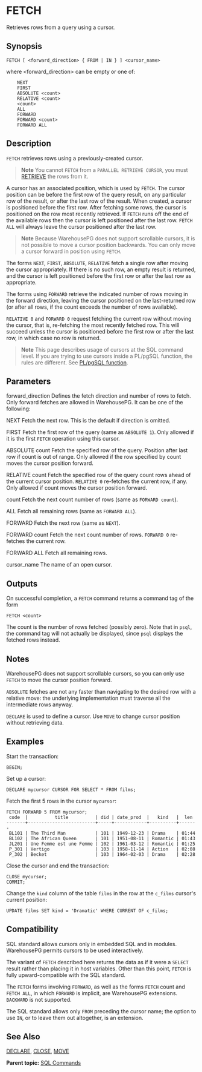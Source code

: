 # FETCH 

Retrieves rows from a query using a cursor.

## <a id="section2"></a>Synopsis 

``` {#sql_command_synopsis}
FETCH [ <forward_direction> { FROM | IN } ] <cursor_name>
```

where <forward_direction> can be empty or one of:

```
    NEXT
    FIRST
    ABSOLUTE <count>
    RELATIVE <count>
    <count>
    ALL
    FORWARD
    FORWARD <count>
    FORWARD ALL
```

## <a id="section3"></a>Description 

`FETCH` retrieves rows using a previously-created cursor.

> **Note** You cannot `FETCH` from a `PARALLEL RETRIEVE CURSOR`, you must [RETRIEVE](RETRIEVE.html) the rows from it.

A cursor has an associated position, which is used by `FETCH`. The cursor position can be before the first row of the query result, on any particular row of the result, or after the last row of the result. When created, a cursor is positioned before the first row. After fetching some rows, the cursor is positioned on the row most recently retrieved. If `FETCH` runs off the end of the available rows then the cursor is left positioned after the last row. `FETCH ALL` will always leave the cursor positioned after the last row.

> **Note**
> Because WarehousePG does not support scrollable cursors, it is not possible to move a cursor position backwards. You can only move a cursor forward in position using `FETCH`.

The forms `NEXT`, `FIRST`, `ABSOLUTE`, `RELATIVE` fetch a single row after moving the cursor appropriately. If there is no such row, an empty result is returned, and the cursor is left positioned before the first row or after the last row as appropriate.

The forms using `FORWARD` retrieve the indicated number of rows moving in the forward direction, leaving the cursor positioned on the last-returned row \(or after all rows, if the count exceeds the number of rows available\).

`RELATIVE 0` and `FORWARD 0` request fetching the current row without moving the cursor, that is, re-fetching the most recently fetched row. This will succeed unless the cursor is positioned before the first row or after the last row, in which case no row is returned.

> **Note**
> This page describes usage of cursors at the SQL command level. If you are trying to use cursors inside a PL/pgSQL function, the rules are different. See [PL/pgSQL function](../../analytics/pl_sql.html#topic1).

## <a id="section5"></a>Parameters 

forward\_direction
Defines the fetch direction and number of rows to fetch. Only forward fetches are allowed in WarehousePG. It can be one of the following:

NEXT
Fetch the next row. This is the default if direction is omitted.

FIRST
Fetch the first row of the query \(same as `ABSOLUTE 1`\). Only allowed if it is the first `FETCH` operation using this cursor.

ABSOLUTE count
Fetch the specified row of the query. Position after last row if count is out of range. Only allowed if the row specified by count moves the cursor position forward.

RELATIVE count
Fetch the specified row of the query count rows ahead of the current cursor position. `RELATIVE 0` re-fetches the current row, if any. Only allowed if count moves the cursor position forward.

count
Fetch the next count number of rows \(same as `FORWARD count`\).

ALL
Fetch all remaining rows \(same as `FORWARD ALL`\).

FORWARD
Fetch the next row \(same as `NEXT`\).

FORWARD count
Fetch the next count number of rows. `FORWARD 0` re-fetches the current row.

FORWARD ALL
Fetch all remaining rows.

cursor\_name
The name of an open cursor.

## <a id="section5a"></a>Outputs

On successful completion, a `FETCH` command returns a command tag of the form

```
FETCH <count>
```

The count is the number of rows fetched \(possibly zero\). Note that in `psql`, the command tag will not actually be displayed, since `psql` displays the fetched rows instead.

## <a id="section6"></a>Notes 

WarehousePG does not support scrollable cursors, so you can only use `FETCH` to move the cursor position forward.

`ABSOLUTE` fetches are not any faster than navigating to the desired row with a relative move: the underlying implementation must traverse all the intermediate rows anyway.

`DECLARE` is used to define a cursor. Use `MOVE` to change cursor position without retrieving data.

## <a id="section7"></a>Examples 

Start the transaction:

```
BEGIN;
```

Set up a cursor:

```
DECLARE mycursor CURSOR FOR SELECT * FROM films;
```

Fetch the first 5 rows in the cursor `mycursor`:

```
FETCH FORWARD 5 FROM mycursor;
 code  |          title          | did | date_prod  |   kind   |  len
-------+-------------------------+-----+------------+----------+-------
 BL101 | The Third Man           | 101 | 1949-12-23 | Drama    | 01:44
 BL102 | The African Queen       | 101 | 1951-08-11 | Romantic | 01:43
 JL201 | Une Femme est une Femme | 102 | 1961-03-12 | Romantic | 01:25
 P_301 | Vertigo                 | 103 | 1958-11-14 | Action   | 02:08
 P_302 | Becket                  | 103 | 1964-02-03 | Drama    | 02:28
```

Close the cursor and end the transaction:

```
CLOSE mycursor;
COMMIT;
```

Change the `kind` column of the table `films` in the row at the `c_films` cursor's current position:

```
UPDATE films SET kind = 'Dramatic' WHERE CURRENT OF c_films;
```

## <a id="section8"></a>Compatibility 

SQL standard allows cursors only in embedded SQL and in modules. WarehousePG permits cursors to be used interactively.

The variant of `FETCH` described here returns the data as if it were a `SELECT` result rather than placing it in host variables. Other than this point, `FETCH` is fully upward-compatible with the SQL standard.

The `FETCH` forms involving `FORWARD`, as well as the forms `FETCH` count and `FETCH ALL`, in which `FORWARD` is implicit, are WarehousePG extensions. `BACKWARD` is not supported.

The SQL standard allows only `FROM` preceding the cursor name; the option to use `IN`, or to leave them out altogether, is an extension.

## <a id="section9"></a>See Also 

[DECLARE](DECLARE.html), [CLOSE](CLOSE.html), [MOVE](MOVE.html)

**Parent topic:** [SQL Commands](../sql_commands/sql_ref.html)

